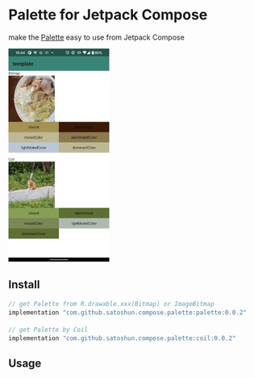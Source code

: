 # Palette for Jetpack Compose

make the [Palette](https://developer.android.com/training/material/palette-colors) easy to use from Jetpack Compose

<img src="./screenshot/sample.jpeg" width=200 />

## Install

```groovy
// get Palette from R.drawable.xxx(Bitmap) or ImageBitmap
implementation "com.github.satoshun.compose.palette:palette:0.0.2"

// get Palette by Coil
implementation "com.github.satoshun.compose.palette:coil:0.0.2"
```

## Usage
